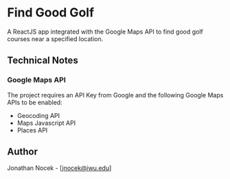 # Find Good Golf

A ReactJS app integrated with the Google Maps API to find good golf courses near a specified location.


## Technical Notes

### Google Maps API

The project requires an API Key from Google and the following
Google Maps APIs to be enabled:
- Geocoding API
- Maps Javascript API
- Places API

## Author
Jonathan Nocek - [jnocek@iwu.edu]